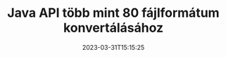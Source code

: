 ---
############################# Static ############################
layout: "product"
date: 2023-03-31T15:15:25
draft: false

product: "Conversion"
product_tag: "conversion"
platform: Java
platform_tag: java

############################# Head ############################
head_title: "Java Dokumentumkonverziós API | PDF Word Excel PPTX HTML képek konvertálása"
head_description: "Java Dokumentumkonverziós API. PDF Word DOC DOCX konvertálása, Excel táblázatok PPT PPTX, HTML, PSD, MPT MPP, MSG EMLX e-mail, AutoCAD és képfájl formátumok konvertálása."

############################# Header ############################
title: "Java API több mint 80 fájlformátum konvertálásához"
description: "Egyszerű API a dokumentum- és képkonverziós funkciók Java alkalmazásokba integrálásához külső szoftver telepítése nélkül."
button:
    enable: true
    icon: "fas fa-arrow-down"
    label: "Ingyenes próbaverzió letöltése"
    link: "https://downloads.groupdocs.com/conversion/java"

############################# SubMenu ############################
submenu:
    enable: true
    
    left:
        img_alt: "GroupDocs.Conversion for Java"
        image: "https://www.groupdocs.cloud/templates/groupdocs/images/product-logos/groupdocs-conversion-java.png"
        product: "GroupDocs.Conversion"
        platform: "Java"

    middle:
        button:
            # button loop
            - link: "#overview"
              text: "Áttekintés"

            # button loop
            - link: "#features"
              text: "Jellemzők"

            # button loop
            - link: "#support"
              text: "Támogatás"

            # button loop
            - link: "https://products.groupdocs.app/conversion"
              text: "Élő Demo"

            # button loop
            - link: "https://purchase.groupdocs.com/pricing/conversion/java"
              text: "Árazás"

    right:
        link_download: "https://downloads.groupdocs.com/conversion"
        link_learn: "https://docs.groupdocs.com/conversion/java/"
        link_buy: "https://purchase.groupdocs.com"

############################# Overview ############################
overview:
    enable: true
    content: |
      A GroupDocs.Conversion for Java a dokumentumkonverziós API-k hatékony készletét egyesíti, hogy képeket és dokumentumformátumokat jelenítsen meg Java-alkalmazásaiban anélkül, hogy további szoftvereket kellene telepítenie. Natív módon raszterizálja a dokumentumokat, és SVG+HTML+CSS formátumba konvertálja azokat, hogy javítsa a dokumentumok megtekintésének minőségét, miközben valódi szöveges, nagy hűségű kimenetet biztosít. A dokumentum-megjelenítő API használata – gyorsan megtekintheti a PDF, HTML, XML, Microsoft Office Word, Excel-munkalapokat, PowerPoint-prezentációkat, Outlook-e-maileket, Visio-diagramokat, projektet, metafájlokat, képeket és számos más fájlformátumot könnyedén és kevesebb programozási veszély nélkül. Jelszóval védett fájlokat is meg tud jeleníteni, és lehetővé teszi a dokumentum megjelenítését HTML, kép vagy PDF formátumban a renderelés után. Fájlkonverziós könyvtárunk meglehetősen személyre szabható, mivel lehetővé teszi a teljes dokumentum megjelenítését, vagy részleges renderelését a folyamat felgyorsítása érdekében. A GroupDocs.Conversion for Java API-n keresztül oldalakat, adott cellatartományt tekinthet meg egy táblázatban, vagy akár egyedi dokumentumréteget is renderelhet olyan formátumokban, mint például PDF és CAD.

      A GroupDocs.Conversion for Java API lehetővé teszi, hogy dokumentumokat jelenítsen meg megjegyzésekkel vagy megjegyzésekkel a támogatott fájlformátumokhoz. Lehetővé teszi egyéni betűtípus-könyvtárak hozzáadását és alapvető dokumentuminformációk, például fájltípus, kiterjesztés, név, oldalszám stb.
    tabs:
      enable: true
      
      ## TAB ONE ##
      tab_one:
        description: |
          Az alábbiakban a GroupDocs.Conversion for Java áttekintése látható:
        
        right:
          enable: true
          icon: "fab fa-html5"
          title: "Áttekintés"
          content: |
            * Fájltípus automatikus felismerése
            * Konvertálja a dokumentumokat
            * Konvertálja a bemutatókat
            * Konvertálja a táblázatokat
            * Raszteres képek konvertálása
            * PDF dokumentumok konvertálása
            * Más formátumok konvertálása
            * Vízjel alkalmazása
            * Adja meg a fájl jelszavát
            * Testreszabása átalakítás

      ## TAB TWO ##
      tab_two:
        description: |
          A GroupDocs.Conversion for Java támogatja az összes népszerű és gyakran használt [dokumentumfájl-formátum] (https://docs.groupdocs.com/conversion/net/supported-document-formats/) közötti konvertálást.

        left:
          enable: true
          table:
            # table loop
            - title: "Konvertálás innen:"
              content: |
                * **Dokumentumok**: DOC, DOCX, DOCM, DOT, DOTX, DOTM, RTF, TXT, ODT, OTT
                * **Táblázatok**: XLS, XLSX, XLSM, XLSB, CSV, XLS2003, ODS, TSV, XLT, XLTX, XLTM, XLAM, FODS, SXC
                * **Bemutatók**: PPT, PPTX, PPS, PPSX, ODP, POT, POTX, POTM, PPTM, PPSM, FODP
                * **Képek**: TIF, TIFF, JPG, JPEG, PNG, GIF, BMP, ICO, DIB, JPC, JPEG-LS, JPEG2000
                * **Hordozható**: PDF, XPS, OXPS, EPUB
                * **HTML**: HTM, HTML, MHTML
                * **Metafájlok**: EMZ, WMZ
                * **PhotoShop**: PSD
                * **Projekt**: MPP, MPT, MPX
                * **Outlook**: PST, OST
                * **E-mail**: MSG, EML, EMLX
                * **Diagramok**: VSD, VSDX, VSDM, VSS, VSSM, VST, VSTM, VSX, VTX, VDW, VDX, SVG, SVGZ
                * **AutoCAD**: DXF, DWG, DWF, STL, IFC, DWT
                * **PostScript**: EPS, PS, PSL, CGM
                * **CorelDRAW**: CDR, CMX
                * **Egyéb**: VCF, PLT, LGS, OTG, MD, AI, LOG

        right:
          enable: true
          table:
            # table loop
            - title: "Konvertálás ide:"
              content: |
                * **Dokumentumok**: DOC, DOCX, DOCM, DOT, DOTX, DOTM, RTF, TXT, ODT, OTT
                * **Táblázatok**: XLS, XLSX, XLSM, XLSB, CSV, XLS2003, TSV, XLTX, ODS, XLAM, FODS, DIF, SXC
                * **Prezentációk**: PPT, PPTX, PPS, PPSX, ODP, POTX, POTM, PPTM, PPSM, FODP
                * **Képek**: TIF, TIFF, JPG, JPEG, PNG, GIF, BMP, ICO, JPEG2000
                * **Metafájlok**: EMF, WMF, EMZ, WMZ
                * **Diagramok**: SVGZ
                * **Hordozható**: PDF, XPS
                * **HTML**: HTM, HTML, MHTML
                **Egyéb**: MD

      ## TAB THREE ##
      tab_three:
        description: |
          A GroupDocs.Conversion for Java a következő operációs rendszereket, keretrendszereket és csomagkezelőket támogatja:
      
        left:
          enable: true
          table:
            # table loop
            - icon: "fab fa-windows"
              title: "Operációs rendszer"
              content: |
                Windows Desktop, Windows Server, Linux, MacOS

            # table loop
            - icon: "fas fa-code"
              title: "Támogatott keretrendszerek"
              content: |
                Java runtime: J2SE 6.0 and above

        right:
          enable: true
          table:
            # table loop
            - icon: "fas fa-box"
              title: "Csomagkezelő"
              content: |
                Maven

            # table loop
            - icon: "fas fa-tools"
              title: "Csomagkezelő"
              content: |
                NetBeans, Intellij IDEA, Eclipse, etc.

############################# Features ############################
features:
    enable: true
    title: "GroupDocs.Conversion for Java funkciók"

    feature:
      # feature loop
      - icon: "fas fa-copy"
        content: "Egyszerű integráció és mért licencelés"

      # feature loop
      - icon: "fas fa-eye"
        content: "Állítsa be az alapértelmezett nagyítási beállítást szavakká, diákká vagy cellákká konvertáláskor"

      # feature loop
      - icon: "fas fa-bolt"
        content: "Konvertálás az összes népszerű raszteres képformátumra/ból, és kép DPI, magasság és szélesség hozzárendelése"
      
      # feature loop
      - icon: "fas fa-file-powerpoint"
        content: "PDF és kép konvertálása szürkeárnyalatossá, valamint PDF-dokumentum linearizálása a weben"

      # feature loop
      - icon: "fas fa-code"
        content: "Adja meg a könyvjelző szintjét, a címsor szintjét és a kibővített szintjét a Word PDF/XPS konvertálásánál"

      # feature loop
      - icon: "fas fa-cloud"
        content: "Konfigurálja és helyezze el a vízjelet a konvertált dokumentumban a szöveg mögött megjelenítendő háttérként"

      # feature loop
      - icon: "fas fa-remove-format"
        content: "E-mail fejléc megjelenítése az e-mailből való átalakítás során"

      # feature loop
      - icon: "fas fa-comment-slash"
        content: "Egyéni betűtípus-könyvtárak beállítása és a betűtípus kifejezetten betöltése/helyettesítése a dokumentumkonverzió során"

      # feature loop
      - icon: "fas fa-location-arrow"
        content: "Állítsa be az alapértelmezett betűtípust a hiányzó betűtípusok pótlására a dokumentumok, diák és táblázatok konvertálásánál"

      # feature loop
      - icon: "fas fa-wrench"
        content: "Konvertálja a táblázatot rácsvonalakkal és távolítsa el a megjegyzéseket a diákról konvertálás közben"

      # feature loop
      - icon: "fas fa-columns"
        content: "Konkrét dokumentumoldalak konvertálása PDF formátumba és adott cellatartomány konvertálása a táblázatokban"

      # feature loop
      - icon: "fas fa-file-word"
        content: "Rejtett lapok megjelenítése és üres sorok és oszlopok kihagyása a táblázatok konvertálása közben"

      # feature loop
      - icon: "fas fa-envelope"
        content: "Számolja meg a dokumentum összes oldalát, és állítsa be a jelszót nem védett dokumentumra a konvertálás során"

      # feature loop
      - icon: "fas fa-print"
        content: "Lehetőség a megjegyzések és beágyazott fájlok eltávolítására a PDF-ből"

      # feature loop
      - icon: "fas fa-file-archive"
        content: "Hozzon létre HTML 5-kompatibilis jelölést a HTML-re konvertáláskor"

      # feature loop
      - icon: "fas fa-lock"
        content: "Forrástípus automatikus felismerése és az összes lehetséges konverzió visszaadása adatfolyamból történő konvertáláskor"

      # feature loop
      - icon: "fas fa-file-code"
        content: "Lehetőség minden oldal külön adatfolyamban való visszaküldésére, miközben PDF vagy HTML formátumba konvertál"
      
      # feature loop
      - icon: "fas fa-fill-drip"
        content: "Jelölések, megjegyzések és változások követése a Wordből való konvertálás közben/elrejtése"

      # feature loop
      - icon: "fas fa-file-excel"
        content: "DOCX konvertálás Tiff G3-ba árnyékolási lehetőséggel"

      # feature loop
      - icon: "fas fa-heading"
        content: "Konkrét elrendezések konvertálása CAD-dokumentumból történő konvertáláskor"

      # feature loop
      - icon: "fas fa-project-diagram"
        content: "Automatikus elnevezés a konvertált dokumentum fájlba mentésekor"

      # feature loop
      - icon: "fas fa-cube"
        content: "Támogatott, számlázható licencelés az API használata alapján"

      # feature loop
      - icon: "fab fa-uncharted"
        content: "Átalakítsa a diagramokat szövegszerkesztő fájlformátumokká"
      
      # feature loop
      - icon: "fab fa-uncharted"
        content: "Adjon hozzá oldalszámokat a HTML szövegszerkesztő dokumentummá konvertálásakor"

      # feature loop
      - icon: "fab fa-uncharted"
        content: "Konvertálja az XML dokumentumokat bármilyen formátumba átalakítás nélkül"

      # feature loop
      - icon: "fab fa-uncharted"
        content: "Kövesse nyomon a fájlkonverzió folyamatát (kezdet, vége) közvetlenül az ügyféloldali alkalmazásból"

    more_feature:
      # more_feature_loop
      - title: "Egyszerű dokumentumformátum konvertálás Java használatával"
        content: |
          A GroupDocs.Conversion for Java API segítségével számos dokumentumtípus fájlformátumát konvertálhatja. Itt néhány sor kódot mutatunk be az alapvető dokumentum-konverzió végrehajtásához Java használatával.  
            
          {features.more_feature.step1} 
          {features.more_feature.step2} 
          {features.more_feature.step3} 
            
          ```java    
           // Töltse be a(z) DOCX forrásfájlt a konvertáláshoz
          Converter converter = new Converter("input.docx");
          // Konverziós beállítások előkészítése a(z) PDF célformátumhoz
          ConvertOptions convertOptions = new FileType().fromExtension("pdf").getConvertOptions();
          // Átalakítás PDF formátumba
          converter.convert("output.pdf", convertOptions);
          ```
            
      # more_feature_loop
      - title: "Olvassa el a dokumentumot az URL-ből vagy a konverziós útvonalból"
        content: "A GroupDocs.Conversion for Java API használatával bemeneti dokumentumot olvashat a fájl elérési útjáról és egy URL-ről is. Míg a kimeneti dokumentumot fájlként mentheti, vagy a kimenetet közvetlenül egy adatfolyamba küldheti."

      # more_feature_loop
      - title: "Átfogó műszaki támogatás"
        content: |
          A GroupDocs.Conversion for Java egy egyszerű és lényegre törő API, amelyet meglehetősen egyszerűen integrálhat Java-alapú alkalmazásaiba. Mindazonáltal, hogy gyorsan üzembe helyezhessük, könnyen követhető kódmintákat és átfogó API-dokumentációt is biztosítunk.  
            
          * PdfA_1A
          * PdfA_1B
          * PdfA_2A
          * PdfA_3A
          * PdfA_2B
          * PdfA_2U
          * PdfA_3B
          * PdfA_3U
          * v1_3
          * v1_4
          * v1_5
          * v1_6
          * v1_7
          * PdfX_1A
          * PdfX3

############################# Support ############################
support:
    enable: true

############################# Solutions ############################
solutions:
    enable: true
    title: "A GroupDocs.Conversion dokumentumkonverziós API-kat kínál más népszerű fejlesztői környezetekhez"

    solution:
        # solution loop
        - img_alt: "GroupDocs.Conversion for .NET"
          image: "https://www.groupdocs.cloud/templates/groupdocs/images/product-logos/groupdocs-conversion-net.png"
          product: "GroupDocs.Conversion"
          platform: ".HÁLÓ"
          link: "/conversion/net/"

############################# Back to top ###############################
back_to_top:
  enable: true
---